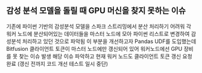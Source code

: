 ## 감성 분석 모델을 돌릴 때 GPU 머신을 찾지 못하는 이슈
기존에 파이썬 기반의 감성분석 모델을 스파크 스트리밍에서 분산 처리하기 어려워 각 워커 노드에 분산되어있는 데이터들을 마스터 노드에 모아 파이썬 리스트로 변경하여 감성분석 처리하고 있던 것으로 파악됨 이 부분을 개선하고자 Pandas UDF를 도입했는데 Bitfusion 클라이언트 토큰이 마스터 노드에만 갱신되어 있어 워커노드에선 GPU 장비를 못 찾는 이슈 발생 해당 이슈 파악하고 현재 워커 노드도 클라이언트 토큰 갱신 요청 완료 (갱신 전까지 코드 개선 테스트 일시 중단)

